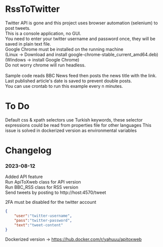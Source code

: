 # RssToTwitter

Twitter API is gone and this project uses browser automation (selenium) to post tweets.\
This is a console application, no GUI.\
You need to enter your twitter username and password once, they will be saved in plain text file.\
Google Chrome must be installed on the running machine\
(Linux -> Download and install google-chrome-stable_current_amd64.deb)\
(Windows -> install Google Chrome)\
Do not worry chrome will run headless.\
\
Sample code reads BBC News feed then posts the news title with the link.\
Last published article's date is saved to prevent double posts.
\
You can use crontab to run this example every n minutes.

# To Do
Default css & xpath selectors use Turkish keywords, these selector expressions could be read from properties file for other languages
This issue is solved in dockerized version as environmental variables


# Changelog
### 2023-08-12
Added API feature \
Run ApiToXweb class for API version \
Run BBC_RSS class for RSS version \
Send tweets by posting to http://host:4570/tweet

2FA must be disabled for the twitter account
```json
{
    "user":"twitter-username",
    "pass":"twitter-password",
    "text":"tweet-content"
}
```
Dockerized version -> https://hub.docker.com/r/yahuuu/apitoxweb
